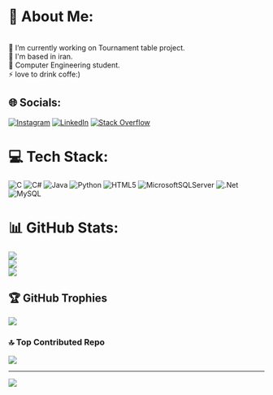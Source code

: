 # 💫 About Me:
<br>🔭 I’m currently working on Tournament table project.<br>🌱 I'm based in iran.<br>💬 Computer Engineering student.<br>⚡ love to drink coffe:)


## 🌐 Socials:
[![Instagram](https://img.shields.io/badge/Instagram-%23E4405F.svg?logo=Instagram&logoColor=white)](https://instagram.com/Sobh6n) [![LinkedIn](https://img.shields.io/badge/LinkedIn-%230077B5.svg?logo=linkedin&logoColor=white)](https://www.linkedin.com/in/sobhan-khedry-5932152b7/) [![Stack Overflow](https://img.shields.io/badge/-Stackoverflow-FE7A16?logo=stack-overflow&logoColor=white)](https://stackoverflow.com/users/22271018/sob-khed) 

# 💻 Tech Stack:
![C](https://img.shields.io/badge/c-%2300599C.svg?style=for-the-badge&logo=c&logoColor=white) ![C#](https://img.shields.io/badge/c%23-%23239120.svg?style=for-the-badge&logo=csharp&logoColor=white) ![Java](https://img.shields.io/badge/java-%23ED8B00.svg?style=for-the-badge&logo=openjdk&logoColor=white) ![Python](https://img.shields.io/badge/python-3670A0?style=for-the-badge&logo=python&logoColor=ffdd54) ![HTML5](https://img.shields.io/badge/html5-%23E34F26.svg?style=for-the-badge&logo=html5&logoColor=white) ![MicrosoftSQLServer](https://img.shields.io/badge/Microsoft%20SQL%20Server-CC2927?style=for-the-badge&logo=microsoft%20sql%20server&logoColor=white) ![.Net](https://img.shields.io/badge/.NET-5C2D91?style=for-the-badge&logo=.net&logoColor=white) ![MySQL](https://img.shields.io/badge/mysql-4479A1.svg?style=for-the-badge&logo=mysql&logoColor=white)
# 📊 GitHub Stats:
![](https://github-readme-stats.vercel.app/api?username=Sobhankhedry&theme=dracula&hide_border=true&include_all_commits=true&count_private=true)<br/>
![](https://github-readme-streak-stats.herokuapp.com/?user=Sobhankhedry&theme=dracula&hide_border=true)<br/>
![](https://github-readme-stats.vercel.app/api/top-langs/?username=Sobhankhedry&theme=dracula&hide_border=true&include_all_commits=true&count_private=true&layout=compact)

## 🏆 GitHub Trophies
![](https://github-profile-trophy.vercel.app/?username=Sobhankhedry&theme=radical&no-frame=true&no-bg=false&margin-w=4)

### 🔝 Top Contributed Repo
![](https://github-contributor-stats.vercel.app/api?username=Sobhankhedry&limit=5&theme=dark&combine_all_yearly_contributions=true)

---
[![](https://visitcount.itsvg.in/api?id=Sobhankhedry&icon=0&color=0)](https://visitcount.itsvg.in)

<!-- Proudly created with GPRM ( https://gprm.itsvg.in ) -->
